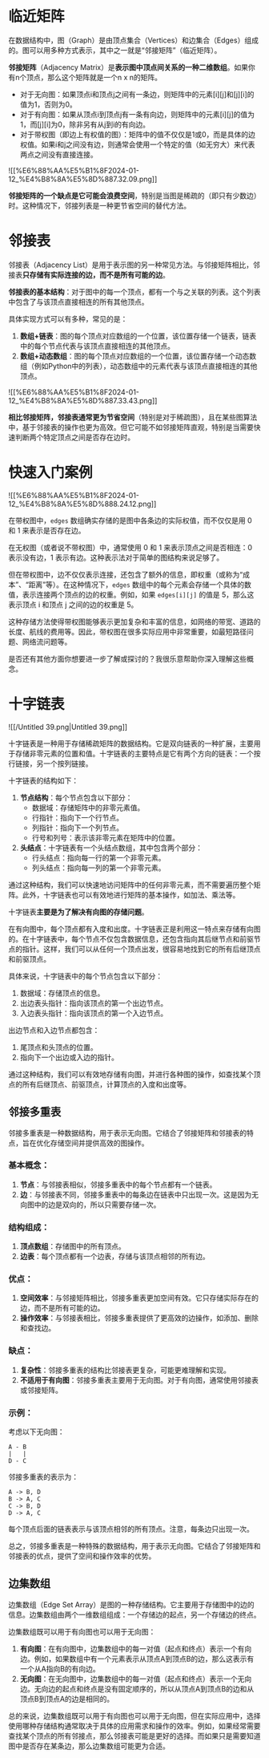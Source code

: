 # 临近矩阵

在数据结构中，图（Graph）是由顶点集合（Vertices）和边集合（Edges）组成的。图可以用多种方式表示，其中之一就是“邻接矩阵”（临近矩阵）。

**邻接矩阵**（Adjacency Matrix）是**表示图中顶点间关系的一种二维数组**。如果你有n个顶点，那么这个矩阵就是一个n x n的矩阵。

- 对于无向图：如果顶点i和顶点j之间有一条边，则矩阵中的元素\[i\]\[j\]和\[j\]\[i\]的值为1，否则为0。
- 对于有向图：如果从顶点i到顶点j有一条有向边，则矩阵中的元素\[i\]\[j\]的值为1，而\[j\]\[i\]为0，除非另有从j到i的有向边。
- 对于带权图（即边上有权值的图）：矩阵中的值不仅仅是1或0，而是具体的边权值。如果i和j之间没有边，则通常会使用一个特定的值（如无穷大）来代表两点之间没有直接连接。

![[%E6%88%AA%E5%B1%8F2024-01-12_%E4%B8%8A%E5%8D%887.32.09.png]]

**邻接矩阵的一个缺点是它可能会浪费空间**，特别是当图是稀疏的（即只有少数边）时。这种情况下，邻接列表是一种更节省空间的替代方法。

# 邻接表

邻接表（Adjacency List）是用于表示图的另一种常见方法。与邻接矩阵相比，邻接表**只存储有实际连接的边，而不是所有可能的边**。

**邻接表的基本结构**：对于图中的每一个顶点，都有一个与之关联的列表。这个列表中包含了与该顶点直接相连的所有其他顶点。

具体实现方式可以有多种，常见的是：

1. **数组+链表**：图的每个顶点对应数组的一个位置，该位置存储一个链表，链表中的每个节点代表与该顶点直接相连的其他顶点。
2. **数组+动态数组**：图的每个顶点对应数组的一个位置，该位置存储一个动态数组（例如Python中的列表），动态数组中的元素代表与该顶点直接相连的其他顶点。

![[%E6%88%AA%E5%B1%8F2024-01-12_%E4%B8%8A%E5%8D%887.33.43.png]]

**相比邻接矩阵，邻接表通常更为节省空间**（特别是对于稀疏图），且在某些图算法中，基于邻接表的操作也更为高效。但它可能不如邻接矩阵直观，特别是当需要快速判断两个特定顶点之间是否存在边时。

# 快速入门案例

![[%E6%88%AA%E5%B1%8F2024-01-12_%E4%B8%8A%E5%8D%888.24.12.png]]

在带权图中，`edges` 数组确实存储的是图中各条边的实际权值，而不仅仅是用 0 和 1 来表示是否存在边。

在无权图（或者说不带权图）中，通常使用 0 和 1 来表示顶点之间是否相连：0 表示没有边，1 表示有边。这种表示法对于简单的图结构来说足够了。

但在带权图中，边不仅仅表示连接，还包含了额外的信息，即权重（或称为“成本”、“距离”等）。在这种情况下，`edges` 数组中的每个元素会存储一个具体的数值，表示连接两个顶点的边的权重。例如，如果 `edges[i][j]` 的值是 5，那么这表示顶点 i 和顶点 j 之间的边的权重是 5。

这种存储方法使得带权图能够表示更加复杂和丰富的信息，如网络的带宽、道路的长度、航线的费用等。因此，带权图在很多实际应用中非常重要，如最短路径问题、网络流问题等。

是否还有其他方面你想要进一步了解或探讨的？我很乐意帮助你深入理解这些概念。

# 十字链表

![[/Untitled 39.png|Untitled 39.png]]

十字链表是一种用于存储稀疏矩阵的数据结构。它是双向链表的一种扩展，主要用于存储非零元素的位置和值。十字链表的主要特点是它有两个方向的链表：一个按行链接，另一个按列链接。

十字链表的结构如下：

1. **节点结构**：每个节点包含以下部分：
    - 数据域：存储矩阵中的非零元素值。
    - 行指针：指向下一个行节点。
    - 列指针：指向下一个列节点。
    - 行号和列号：表示该非零元素在矩阵中的位置。
2. **头结点**：十字链表有一个头结点数组，其中包含两个部分：
    - 行头结点：指向每一行的第一个非零元素。
    - 列头结点：指向每一列的第一个非零元素。

通过这种结构，我们可以快速地访问矩阵中的任何非零元素，而不需要遍历整个矩阵。此外，十字链表也可以有效地进行矩阵的基本操作，如加法、乘法等。

  

十字链表**主要是为了解决有向图的存储问题**。

在有向图中，每个顶点都有入度和出度。十字链表正是利用这一特点来存储有向图的。在十字链表中，每个节点不仅包含数据信息，还包含指向其后继节点和前驱节点的指针。这样，我们可以从任何一个顶点出发，很容易地找到它的所有后继顶点和前驱顶点。

具体来说，十字链表中的每个节点包含以下部分：

1. 数据域：存储顶点的信息。
2. 出边表头指针：指向该顶点的第一个出边节点。
3. 入边表头指针：指向该顶点的第一个入边节点。

出边节点和入边节点都包含：

1. 尾顶点和头顶点的位置。
2. 指向下一个出边或入边的指针。

通过这种结构，我们可以有效地存储有向图，并进行各种图的操作，如查找某个顶点的所有后继顶点、前驱顶点，计算顶点的入度和出度等。

## 邻接多重表

邻接多重表是一种数据结构，用于表示无向图。它结合了邻接矩阵和邻接表的特点，旨在优化存储空间并提供高效的图操作。

### 基本概念：

1. **节点**：与邻接表相似，邻接多重表中的每个节点都有一个链表。
2. **边**：与邻接表不同，邻接多重表中的每条边在链表中只出现一次。这是因为无向图中的边是双向的，所以只需要存储一次。

### 结构组成：

1. **顶点数组**：存储图中的所有顶点。
2. **边表**：每个顶点都有一个边表，存储与该顶点相邻的所有边。

### 优点：

1. **空间效率**：与邻接矩阵相比，邻接多重表更加空间有效。它只存储实际存在的边，而不是所有可能的边。
2. **操作效率**：与邻接表相比，邻接多重表提供了更高效的边操作，如添加、删除和查找边。

### 缺点：

1. **复杂性**：邻接多重表的结构比邻接表更复杂，可能更难理解和实现。
2. **不适用于有向图**：邻接多重表主要用于无向图。对于有向图，通常使用邻接表或邻接矩阵。

### 示例：

考虑以下无向图：

```Plain
A - B
|   |
D - C
```

邻接多重表的表示为：

```Plain
A -> B, D
B -> A, C
C -> B, D
D -> A, C
```

每个顶点后面的链表表示与该顶点相邻的所有顶点。注意，每条边只出现一次。

总之，邻接多重表是一种特殊的数据结构，用于表示无向图。它结合了邻接矩阵和邻接表的优点，提供了空间和操作效率的优势。

## 边集数组

边集数组（Edge Set Array）是图的一种存储结构。它主要用于存储图中的边的信息。边集数组由两个一维数组组成：一个存储边的起点，另一个存储边的终点。

边集数组既可以用于有向图也可以用于无向图：

1. **有向图**：在有向图中，边集数组中的每一对值（起点和终点）表示一个有向边。例如，如果数组中有一个元素表示从顶点A到顶点B的边，那么这表示有一个从A指向B的有向边。
2. **无向图**：在无向图中，边集数组中的每一对值（起点和终点）表示一个无向边。无向边的起点和终点是没有固定顺序的，所以从顶点A到顶点B的边和从顶点B到顶点A的边是相同的。

总的来说，边集数组既可以用于有向图也可以用于无向图，但在实际应用中，选择使用哪种存储结构通常取决于具体的应用需求和操作的效率。例如，如果经常需要查找某个顶点的所有邻接点，那么邻接表可能是更好的选择。而如果只是需要知道图中是否存在某条边，那么边集数组可能更为合适。